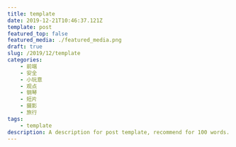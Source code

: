 ```yaml
---
title: template
date: 2019-12-21T10:46:37.121Z
template: post
featured_top: false
featured_media: ./featured_media.png
draft: true
slug: /2019/12/template
categories: 
    - 前端
    - 安全
    - 小玩意
    - 观点
    - 钢琴
    - 短片
    - 摄影
    - 旅行
tags:
    - template
description: A description for post template, recommend for 100 words. Must have one category, most have two. Recommend have two or three tags. Date is UTC format.
---
```


<!-- endExcerpt -->
